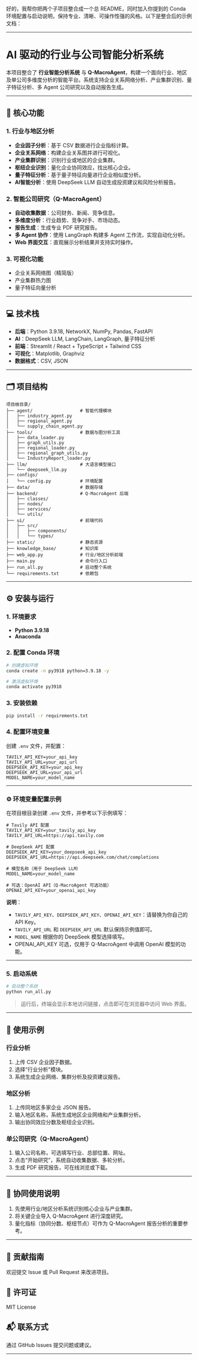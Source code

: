 好的，我帮你把两个子项目整合成一个总 README，同时加入你提到的 Conda 环境配置与启动说明，保持专业、清晰、可操作性强的风格。以下是整合后的示例文档：

---

# AI 驱动的行业与公司智能分析系统

本项目整合了 **行业智能分析系统** 与 **Q-MacroAgent**，构建一个面向行业、地区及单公司多维度分析的智能平台。系统支持企业关系网络分析、产业集群识别、量子特征分析、多 Agent 公司研究以及自动报告生成。

---

## 🔹 核心功能

### 1. 行业与地区分析

* **企业因子分析**：基于 CSV 数据进行企业指标计算。
* **企业关系网络**：构建企业关系图并进行可视化。
* **产业集群识别**：识别行业或地区的企业集群。
* **枢纽企业识别**：量化企业协同效应，找出核心企业。
* **量子特征分析**：基于量子特征向量进行企业相似度分析。
* **AI智能分析**：使用 DeepSeek LLM 自动生成投资建议和风险分析报告。

### 2. 智能公司研究（Q-MacroAgent）

* **自动收集数据**：公司财务、新闻、竞争信息。
* **多维度分析**：行业趋势、竞争对手、市场动态。
* **报告生成**：生成专业 PDF 研究报告。
* **多 Agent 协作**：使用 LangGraph 构建多 Agent 工作流，实现自动化分析。
* **Web 界面交互**：直观展示分析结果并支持实时操作。

### 3. 可视化功能

* 企业关系网络图（精简版）
* 产业集群热力图
* 量子特征向量分析

---

## 💻 技术栈

* **后端**：Python 3.9.18, NetworkX, NumPy, Pandas, FastAPI
* **AI**：DeepSeek LLM, LangChain, LangGraph, 量子特征分析
* **前端**：Streamlit / React + TypeScript + Tailwind CSS
* **可视化**：Matplotlib, Graphviz
* **数据格式**：CSV, JSON

---

## 🗂 项目结构

```
项目根目录/
├── agent/                  # 智能代理模块
│   ├── industry_agent.py
│   ├── regional_agent.py
│   └── supply_chain_agent.py
├── tools/                  # 数据与图分析工具
│   ├── data_loader.py
│   ├── graph_utils.py
│   ├── regional_loader.py
│   ├── regional_graph_utils.py
│   └── IndustryReport_loader.py
├── llm/                    # 大语言模型接口
│   └── deepseek_llm.py
├── configs/
│   └── config.py           # 环境配置
├── data/                   # 数据存储
├── backend/                # Q-MacroAgent 后端
│   ├── classes/
│   ├── nodes/
│   ├── services/
│   └── utils/
├── ui/                     # 前端代码
│   ├── src/
│   │   ├── components/
│   │   └── types/
├── static/                 # 静态资源
├── knowledge_base/         # 知识库
├── web_app.py              # 行业/地区分析前端
├── main.py                 # 命令行入口
├── run_all.py              # 启动整个系统
└── requirements.txt        # 依赖包
```

---

## ⚙️ 安装与运行

### 1. 环境要求

* **Python 3.9.18**
* **Anaconda**

### 2. 配置 Conda 环境

```bash
# 创建虚拟环境
conda create -n py3918 python=3.9.18 -y

# 激活虚拟环境
conda activate py3918
```

### 3. 安装依赖

```bash
pip install -r requirements.txt
```

### 4. 配置环境变量

创建 `.env` 文件，并配置：

```
TAVILY_API_KEY=your_api_key
TAVILY_API_URL=your_api_url
DEEPSEEK_API_KEY=your_api_key
DEEPSEEK_API_URL=your_api_url
MODEL_NAME=your_model_name
```
---

### ⚙️ 环境变量配置示例

在项目根目录创建 `.env` 文件，并参考以下示例填写：

```env
# Tavily API 配置
TAVILY_API_KEY=your_tavily_api_key
TAVILY_API_URL=https://api.tavily.com

# DeepSeek API 配置
DEEPSEEK_API_KEY=your_deepseek_api_key
DEEPSEEK_API_URL=https://api.deepseek.com/chat/completions

# 模型名称（用于 DeepSeek LLM）
MODEL_NAME=your_model_name

# 可选：OpenAI API（Q-MacroAgent 可选功能）
OPENAI_API_KEY=your_openai_api_key
```

**说明**：

* `TAVILY_API_KEY`、`DEEPSEEK_API_KEY`、`OPENAI_API_KEY`：请替换为你自己的 API Key。
* `TAVILY_API_URL` 和 `DEEPSEEK_API_URL` 默认保持示例值即可。
* `MODEL_NAME` 根据你的 DeepSeek 模型选择填写。
* OPENAI\_API\_KEY 可选，仅用于 Q-MacroAgent 中调用 OpenAI 模型的功能。

---



### 5. 启动系统

```bash
# 启动整个系统
python run_all.py
```

> 运行后，终端会显示本地访问链接，点击即可在浏览器中访问 Web 界面。

---

## 📝 使用示例

### 行业分析

1. 上传 CSV 企业因子数据。
2. 选择“行业分析”模块。
3. 系统生成企业网络、集群分析及投资建议报告。

### 地区分析

1. 上传同地区多家企业 JSON 报告。
2. 输入地区名称，系统生成地区企业网络和产业集群分析。
3. 输出协同效应分数及枢纽企业识别。

### 单公司研究（Q-MacroAgent）

1. 输入公司名称，可选填写行业、总部位置、网址。
2. 点击“开始研究”，系统自动收集数据、多轮分析。
3. 生成 PDF 研究报告，可在线浏览或下载。

---

## 🔗 协同使用说明

1. 先使用行业/地区分析系统识别核心企业与产业集群。
2. 将关键企业导入 Q-MacroAgent 进行深度研究。
3. 量化指标（协同分数、枢纽节点）可作为 Q-MacroAgent 报告分析的重要参考。

---

## 📄 贡献指南

欢迎提交 Issue 或 Pull Request 来改进项目。

## 📜 许可证

MIT License

## 📬 联系方式

通过 GitHub Issues 提交问题或建议。

---


